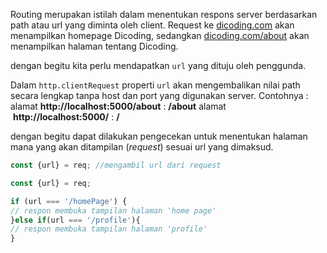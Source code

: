 Routing merupakan istilah dalam menentukan respons server berdasarkan path atau url yang diminta oleh client. 
Request ke [dicoding.com](https://www.dicoding.com/) akan menampilkan homepage Dicoding, sedangkan [dicoding.com/about](https://www.dicoding.com/about) akan menampilkan halaman tentang Dicoding.

dengan begitu kita perlu mendapatkan `url` yang dituju oleh penggunda.

Dalam `http.clientRequest` properti `url` akan mengembalikan nilai path secara lengkap tanpa host dan port yang digunakan server. Contohnya :
alamat **http://localhost:5000/about**  :  **/about**
alamat  **http://localhost:5000/** :  **/**

dengan begitu dapat dilakukan pengecekan untuk menentukan halaman mana yang akan ditampilan (*request*) sesuai url yang dimaksud.

```js
const {url} = req; //mengambil url dari request
```

```js
const {url} = req;

if (url === '/homePage') {
// respon membuka tampilan halaman 'home page'
}else if(url === '/profile'){
// respon membuka tampilan halaman 'profile'
}
```
